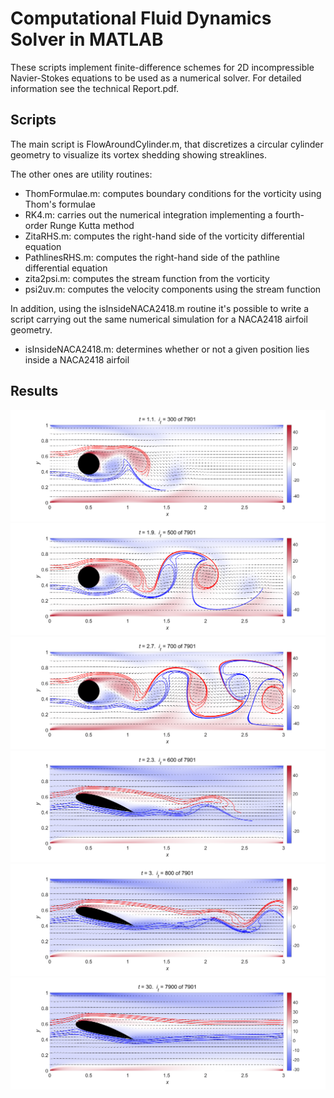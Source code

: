 # Computational Fluid Dynamics Solver in MATLAB

These scripts implement finite-difference schemes for 2D incompressible Navier-Stokes equations to be used as a numerical solver. For detailed information see the technical Report.pdf.

## Scripts

The main script is FlowAroundCylinder.m, that discretizes a circular cylinder geometry to visualize its vortex shedding showing streaklines.

The other ones are utility routines:
- ThomFormulae.m: computes boundary conditions for the vorticity using Thom's formulae
- RK4.m: carries out the numerical integration implementing a fourth-order Runge Kutta method
- ZitaRHS.m: computes the right-hand side of the vorticity differential equation
- PathlinesRHS.m: computes the right-hand side of the pathline differential equation
- zita2psi.m: computes the stream function from the vorticity
- psi2uv.m: computes the velocity components using the stream function

In addition, using the isInsideNACA2418.m routine it's possible to write a script carrying out the same numerical simulation for a NACA2418 airfoil geometry. 
- isInsideNACA2418.m: determines whether or not a given position lies inside a NACA2418 airfoil

## Results

![FluidFlow300](./docs/FluidFlow300.png)
![FluidFlow500](./docs/FluidFlow500.png)
![FluidFlow700](./docs/FluidFlow700.png)
![NACAFluidFlow600aoa](./docs/NACAFluidFlow600aoa.png)
![NACAFluidFlow800aoa](./docs/NACAFluidFlow800aoa.png)
![NACAFluidFlow7900aoa](./docs/NACAFluidFlow7900aoa.png)
